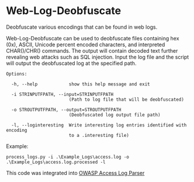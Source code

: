 # Web-Log-Deobfuscate
Deobfuscate various encodings that can be found in web logs.


Web-Log-Deobfuscate can be used to deobfuscate files containing hex (0x), ASCII, Unicode percent encoded characters, and interpreted CHAR()/CHR() commands. The output will contain decoded text further revealing web attacks such as SQL injection. Input the log file and the script will output the deobfuscated log at the specified path.

```
Options:

  -h, --help            show this help message and exit
  
  -i STRINPUTFPATH, --input=STRINPUTFPATH
                        (Path to log file that will be deobfuscated)
                        
  -o STROUTPUTFPATH, --output=STROUTPUTFPATH
                        (Deobfuscated log output file path)

  -l, --loginteresting  Write interesting log entries identified with encoding
                        to a .interesting file)
```
Example:
```
process_logs.py -i .\Example_Logs\access.log -o .\Example_Logs\access.log.processed -l
```

This code was integrated into [OWASP Access Log Parser]([URL](https://github.com/OWASP/www-project-access-log-parser))
